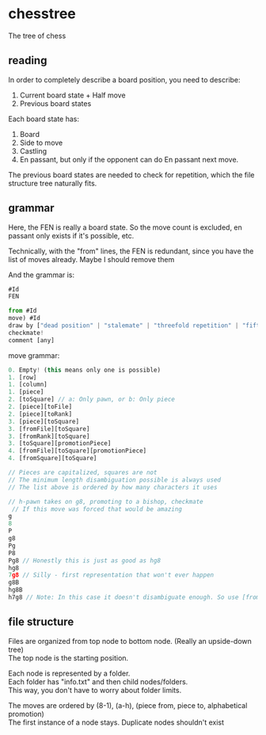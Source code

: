 # chesstree
The tree of chess

## reading
In order to completely describe a board position, you need to describe:
1. Current board state + Half move
2. Previous board states

Each board state has:
1. Board
2. Side to move
3. Castling
4. En passant, but only if the opponent can do En passant next move.

The previous board states are needed to check for repetition, which the file structure tree naturally fits.

## grammar
Here, the FEN is really a board state.
So the move count is excluded, en passant only exists if it's possible, etc.

Technically, with the "from" lines, the FEN is redundant, since you have the list of moves already.
Maybe I should remove them

And the grammar is:
```js
#Id
FEN

from #Id
move) #Id
draw by ["dead position" | "stalemate" | "threefold repetition" | "fifty moves"]
checkmate!
comment [any]
```

move grammar:
```js
0. Empty! (this means only one is possible)
1. [row]
1. [column]
1. [piece]
2. [toSquare] // a: Only pawn, or b: Only piece
2. [piece][toFile]
2. [piece][toRank]
3. [piece][toSquare]
3. [fromFile][toSquare]
3. [fromRank][toSquare]
3. [toSquare][promotionPiece]
4. [fromFile][toSquare][promotionPiece]
4. [fromSquare][toSquare]

// Pieces are capitalized, squares are not
// The minimum length disambiguation possible is always used
// The list above is ordered by how many characters it uses

// h-pawn takes on g8, promoting to a bishop, checkmate
 // If this move was forced that would be amazing
g
8
P
g8
Pg
P8
Pg8 // Honestly this is just as good as hg8
hg8
7g8 // Silly - first representation that won't ever happen
g8B
hg8B
h7g8 // Note: In this case it doesn't disambiguate enough. So use [fromFile][toSquare][promotionPiece] instead
```

## file structure
Files are organized from top node to bottom node. (Really an upside-down tree)  
The top node is the starting position.

Each node is represented by a folder.  
Each folder has "info.txt" and then child nodes/folders.  
This way, you don't have to worry about folder limits.

The moves are ordered by (8-1), (a-h), (piece from, piece to, alphabetical promotion)  
The first instance of a node stays. Duplicate nodes shouldn't exist
